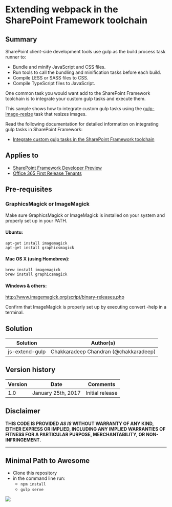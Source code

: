 # Extending webpack in the SharePoint Framework toolchain

## Summary
SharePoint client-side development tools use gulp as the build process task runner to:

- Bundle and minify JavaScript and CSS files.
- Run tools to call the bundling and minification tasks before each build.
- Compile LESS or SASS files to CSS.
- Compile TypeScript files to JavaScript.

One common task you would want add to the SharePoint Framework toolchain is to integrate your custom gulp tasks and execute them.

This sample shows how to integrate custom gulp tasks using the [gulp-image-resize](https://www.npmjs.com/package/gulp-image-resize) task that resizes images.

Read the following documentation for detailed information on integrating gulp tasks in SharePoint Framework:

- [Integrate custom gulp tasks in the SharePoint Framework toolchain](https://aka.ms/spfx-extend-gulp)

## Applies to

* [SharePoint Framework Developer Preview](http://dev.office.com/sharepoint/docs/spfx/sharepoint-framework-overview)
* [Office 365 First Release Tenants](http://dev.office.com/sharepoint/docs/spfx/set-up-your-developer-tenant)

## Pre-requisites

### GraphicsMagick or ImageMagick
Make sure GraphicsMagick or ImageMagick is installed on your system and properly set up in your PATH.

#### Ubuntu:

```
apt-get install imagemagick
apt-get install graphicsmagick
```

#### Mac OS X (using Homebrew):

```
brew install imagemagick
brew install graphicsmagick
```

#### Windows & others:

http://www.imagemagick.org/script/binary-releases.php

Confirm that ImageMagick is properly set up by executing convert -help in a terminal.

## Solution

Solution|Author(s)
--------|---------
js-extend-gulp | Chakkaradeep Chandran (@chakkaradeep)

## Version history

Version|Date|Comments
-------|----|--------
1.0|January 25th, 2017|Initial release

## Disclaimer
**THIS CODE IS PROVIDED *AS IS* WITHOUT WARRANTY OF ANY KIND, EITHER EXPRESS OR IMPLIED, INCLUDING ANY IMPLIED WARRANTIES OF FITNESS FOR A PARTICULAR PURPOSE, MERCHANTABILITY, OR NON-INFRINGEMENT.**

---

## Minimal Path to Awesome

- Clone this repository
- in the command line run:
  - `npm install`
  - `gulp serve`

<img src="https://telemetry.sharepointpnp.com/sp-dev-fx-webparts/samples/js-extend-gulp" />